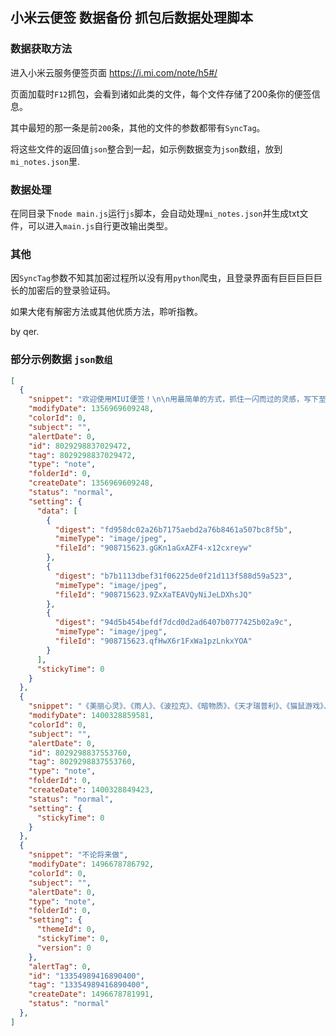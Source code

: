 ## 小米云便签 数据备份 抓包后数据处理脚本

### 数据获取方法

进入小米云服务便签页面 https://i.mi.com/note/h5#/

页面加载时`F12`抓包，会看到诸如此类的文件，每个文件存储了200条你的便签信息。

其中最短的那一条是前`200`条，其他的文件的参数都带有`SyncTag`。

将这些文件的返回值`json`整合到一起，如示例数据变为`json`数组，放到`mi_notes.json`里.



### 数据处理

在同目录下`node main.js`运行`js`脚本，会自动处理`mi_notes.json`并生成txt文件，可以进入`main.js`自行更改输出类型。



### 其他

因`SyncTag`参数不知其加密过程所以没有用`python`爬虫，且登录界面有巨巨巨巨巨长的加密后的登录验证码。

如果大佬有解密方法或其他优质方法，聆听指教。

by qer.



### 部分示例数据 `json数组`

```json
[
  {
    "snippet": "欢迎使用MIUI便签！\n\n用最简单的方式，抓住一闪而过的灵感，写下至关重要的句子，保存此时此刻的心情。\n",
    "modifyDate": 1356969609248,
    "colorId": 0,
    "subject": "",
    "alertDate": 0,
    "id": 8029298837029472,
    "tag": 8029298837029472,
    "type": "note",
    "folderId": 0,
    "createDate": 1356969609248,
    "status": "normal",
    "setting": {
      "data": [
        {
          "digest": "fd958dc02a26b7175aebd2a76b8461a507bc8f5b",
          "mimeType": "image/jpeg",
          "fileId": "908715623.gGKn1aGxAZF4-x12cxreyw"
        },
        {
          "digest": "b7b1113dbef31f06225de0f21d113f588d59a523",
          "mimeType": "image/jpeg",
          "fileId": "908715623.9ZxXaTEAVQyNiJeLDXhsJQ"
        },
        {
          "digest": "94d5b454befdf7dcd0d2ad6407b0777425b02a9c",
          "mimeType": "image/jpeg",
          "fileId": "908715623.qfHwX6r1FxWa1pzLnkxYOA"
        }
      ],
      "stickyTime": 0
    }
  },
  {
    "snippet": "《美丽心灵》、《雨人》、《波拉克》、《暗物质》、《天才瑞普利》、《猫鼠游戏》、《香水》、《一级恐惧》、《心灵捕手》、《莫扎特传》、《证据》、《海上钢琴师》、《电锯惊魂》、《沉默的羔羊》、《非常嫌疑犯》、《寻找弗罗斯特》",
    "modifyDate": 1400328859581,
    "colorId": 0,
    "subject": "",
    "alertDate": 0,
    "id": 8029298837553760,
    "tag": 8029298837553760,
    "type": "note",
    "folderId": 0,
    "createDate": 1400328849423,
    "status": "normal",
    "setting": {
      "stickyTime": 0
    }
  },
  {
    "snippet": "不论将来做",
    "modifyDate": 1496678786792,
    "colorId": 0,
    "subject": "",
    "alertDate": 0,
    "type": "note",
    "folderId": 0,
    "setting": {
      "themeId": 0,
      "stickyTime": 0,
      "version": 0
    },
    "alertTag": 0,
    "id": "13354989416890400",
    "tag": "13354989416890400",
    "createDate": 1496678781991,
    "status": "normal"
  },
]
```

